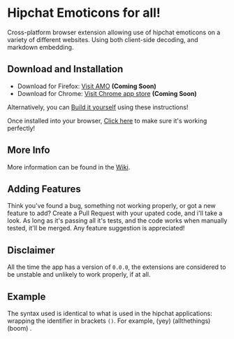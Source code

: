 # Hipchat Emoticons for all! #

Cross-platform browser extension allowing use of hipchat emoticons on a variety of different websites. Using both client-side decoding, and markdown embedding.

## Download and Installation ##
* Download for Firefox: [Visit AMO]() __(Coming Soon)__
* Download for Chrome: [Visit Chrome app store]() __(Coming Soon)__


Alternatively, you can [Build it yourself](https://github.com/RealOrangeOne/hipchat-emoticons-for-all/wiki/Building-for-yourself) using these instructions!

Once installed into your browser, [Click here](https://github.com/RealOrangeOne/hipchat-emoticons-for-all/wiki/Test-the-plugin-works-correctly) to make sure it's working perfectly!


## More Info ##
More information can be found in the [Wiki](https://github.com/RealOrangeOne/hipchat-emoticons-for-all/wiki).

## Adding Features ##
Think you've found a bug, something not working properly, or got a new feature to add? Create a Pull Request with your upated code, and i'll take a look. As long as it's passing all it's tests, and the code works when manually tested, it'll be merged. Any feature suggestion is appreciated!

## Disclaimer ##
All the time the app has a version of `0.0.0`, the extensions are considered to be unstable and unlikely to work properly, if at all.

## Example ##
The syntax used is identical to what is used in the hipchat applications: wrapping the identifier in brackets `()`. For example, (yey) (allthethings) (boom) .
